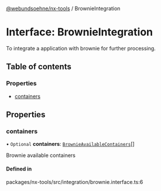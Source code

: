 [@webundsoehne/nx-tools](../README.md) / BrownieIntegration

# Interface: BrownieIntegration

To integrate a application with brownie for further processing.

## Table of contents

### Properties

- [containers](BrownieIntegration.md#containers)

## Properties

### containers

• `Optional` **containers**: [`BrownieAvailableContainers`](../enums/BrownieAvailableContainers.md)[]

Brownie available containers

#### Defined in

packages/nx-tools/src/integration/brownie.interface.ts:6
